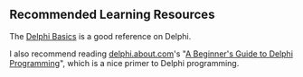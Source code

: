 ## Recommended Learning Resources

The [Delphi Basics](http://www.delphibasics.co.uk/) is a good reference on Delphi.

I also recommend reading [delphi.about.com](http://delphi.about.com/)'s "[A Beginner's Guide to Delphi Programming](http://delphi.about.com/od/beginners/a/delphicourse.htm)", which is a nice primer to Delphi programming.
